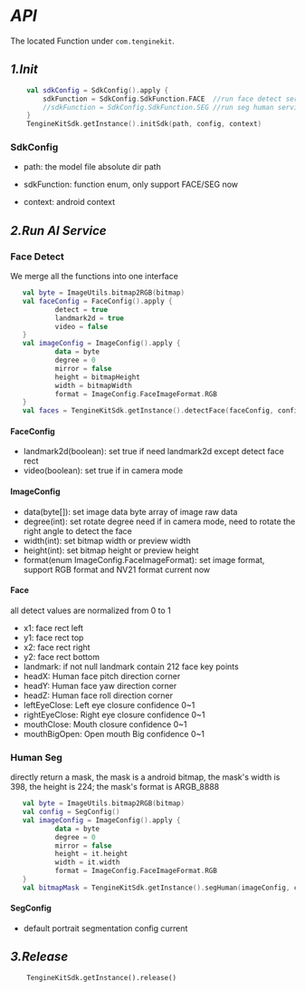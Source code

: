 # ***API***
The located Function under ```com.tenginekit```.
## ***1.Init***


``` kotlin
	val sdkConfig = SdkConfig().apply {
		sdkFunction = SdkConfig.SdkFunction.FACE  //run face detect service
		//sdkFunction = SdkConfig.SdkFunction.SEG //run seg human service  
	}
	TengineKitSdk.getInstance().initSdk(path, config, context)
```

### SdkConfig

- path: the model file absolute dir path

- sdkFunction: function enum, only support FACE/SEG now

- context: android context



## ***2.Run AI Service***

### **Face Detect**
We merge all the functions into one interface
 
 ``` kotlin
 	val byte = ImageUtils.bitmap2RGB(bitmap)
 	val faceConfig = FaceConfig().apply {
 			detect = true
 			landmark2d = true
 			video = false
 	}
 	val imageConfig = ImageConfig().apply {
 			data = byte
 			degree = 0
 			mirror = false
 			height = bitmapHeight
 			width = bitmapWidth
 			format = ImageConfig.FaceImageFormat.RGB
 	}
 	val faces = TengineKitSdk.getInstance().detectFace(faceConfig, config)
 ```

#### FaceConfig
 * landmark2d(boolean): set true if need landmark2d except detect face rect
 * video(boolean): set true if in camera mode
#### ImageConfig
* data(byte[]): set image data byte array of image raw data
* degree(int): set rotate degree need if in camera mode, need to rotate the right angle to detect the face
* width(int): set bitmap width or preview width
* height(int): set bitmap height or preview height
* format(enum ImageConfig.FaceImageFormat): set image format, support RGB format and NV21 format current now

#### Face

all detect values ​​are normalized from 0 to 1

* x1: face rect left
* y1: face rect top
* x2: face rect right
* y2: face rect bottom
* landmark: if not null landmark contain 212 face key points
* headX:  Human face pitch direction corner
* headY:  Human face yaw direction corner
* headZ:  Human face roll direction corner
* leftEyeClose:  Left eye closure confidence 0~1
* rightEyeClose: Right eye closure confidence 0~1
* mouthClose: Mouth closure confidence 0~1
* mouthBigOpen: Open mouth Big confidence 0~1




### **Human Seg**

directly return a mask, the mask is a android bitmap, the mask's width is 398, the height is 224; the mask's format is ARGB_8888
 
 
 ``` kotlin
 	val byte = ImageUtils.bitmap2RGB(bitmap)
 	val config = SegConfig()
 	val imageConfig = ImageConfig().apply {
 			data = byte
 			degree = 0
 			mirror = false
 			height = it.height
 			width = it.width
 			format = ImageConfig.FaceImageFormat.RGB
 	}
 	val bitmapMask = TengineKitSdk.getInstance().segHuman(imageConfig, config)
 ```
            
#### SegConfig

* default portrait segmentation config current




## ***3.Release***
```
	TengineKitSdk.getInstance().release()
```
